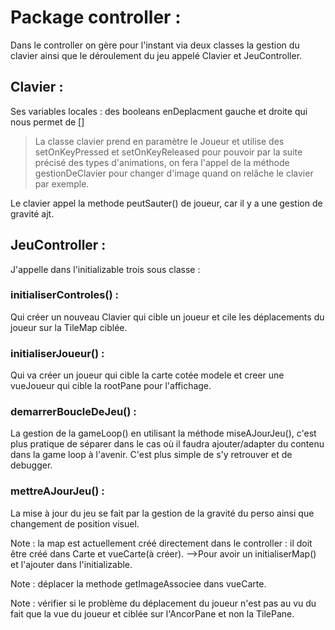 
# Package controller :
Dans le controller on gère pour l'instant via deux classes
la gestion du clavier ainsi que le déroulement du jeu appelé Clavier et JeuController.

## Clavier :

Ses variables locales : des booleans enDeplacment gauche et droite qui nous permet de []

>La classe clavier prend en paramètre le Joueur et utilise des setOnKeyPressed et setOnKeyReleased
pour pouvoir par la suite précisé des types d'animations, on fera l'appel de la méthode gestionDeClavier pour changer
d'image quand on relâche le clavier par exemple.

Le clavier appel la methode peutSauter() de joueur, car il y a une gestion de gravité ajt.


## JeuController :

J'appelle dans l'initializable trois sous classe : 

### initialiserControles() : 
Qui créer un nouveau Clavier qui cible un joueur et cile les déplacements 
du joueur sur la TileMap ciblée.

### initialiserJoueur() : 
Qui va créer un joueur qui cible la carte cotée modele et creer une vueJoueur qui cible
la rootPane pour l'affichage. 

### demarrerBoucleDeJeu() :
La gestion de la gameLoop() en utilisant la méthode miseAJourJeu(), c'est plus pratique de séparer dans le
cas où il faudra ajouter/adapter du contenu dans la game loop à l'avenir. C'est plus simple de s'y retrouver et de debugger.

### mettreAJourJeu() : 
La mise à jour du jeu se fait par la gestion de la gravité du perso ainsi que changement de position
visuel.


Note : la map est actuellement créé directement dans le controller : il doit être créé dans
Carte et vueCarte(à créer).
-->Pour avoir un initialiserMap() et l'ajouter dans l'initializable.

Note : déplacer la methode getImageAssociee dans vueCarte.

Note : vérifier si le problème du déplacement du joueur n'est pas au vu du fait que la vue du joueur et ciblée
sur l'AncorPane et non la TilePane.


